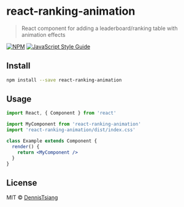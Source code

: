 # react-ranking-animation

> React component for adding a leaderboard/ranking table with animation effects

[![NPM](https://img.shields.io/npm/v/react-ranking-animation.svg)](https://www.npmjs.com/package/react-ranking-animation) [![JavaScript Style Guide](https://img.shields.io/badge/code_style-standard-brightgreen.svg)](https://standardjs.com)

## Install

```bash
npm install --save react-ranking-animation
```

## Usage

```jsx
import React, { Component } from 'react'

import MyComponent from 'react-ranking-animation'
import 'react-ranking-animation/dist/index.css'

class Example extends Component {
  render() {
    return <MyComponent />
  }
}
```

## License

MIT © [DennisTsiang](https://github.com/DennisTsiang)
